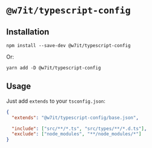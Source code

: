 # `@w7it/typescript-config`

## Installation

```
npm install --save-dev @w7it/typescript-config
```

Or:

```
yarn add -D @w7it/typescript-config
```

## Usage

Just add `extends` to your `tsconfig.json`:

```json
{
  "extends": "@w7it/typescript-config/base.json",

  "include": ["src/**/*.ts", "src/types/**/*.d.ts"],
  "exclude": ["node_modules", "**/node_modules/*"]
}
```
